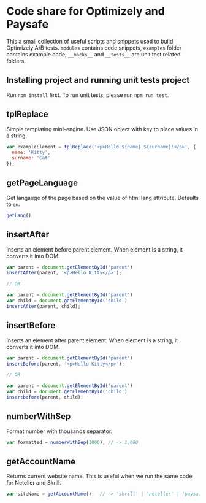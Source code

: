 # Code share for Optimizely and Paysafe
This a small collection of useful scripts and snippets used to build Optimizely A/B tests. `modules` contains code snippets, `examples` folder contains example code, `__mocks__` and `__tests__` are unit test related folders.

## Installing project and running unit tests project
Run `npm install` first. To run unit tests, please run `npm run test`.

## tplReplace
Simple templating mini-engine. Use JSON object with key to place values in a string.

```javascript
var exampleElement = tplReplace('<p>Hello ${name} ${surname}!</p>', {
  name: 'Kitty',
  surname: 'Cat'
});
```

## getPageLanguage
Get langauge of the page based on the value of html lang attribute. Defaults to `en`.

```javascript
getLang()
```

## insertAfter
Inserts an element before parent element. When element is a string, it converts it into DOM.

```javascript
var parent = document.getElementById('parent')
insertAfter(parent, '<p>Hello Kitty</p>');

// OR

var parent = document.getElementById('parent')
var child = document.getElementById('child')
insertAfter(parent, child);
```


## insertBefore
Inserts an element after parent element. When element is a string, it converts it into DOM.

```javascript
var parent = document.getElementById('parent')
insertBefore(parent, '<p>Hello Kitty</p>');

// OR

var parent = document.getElementById('parent')
var child = document.getElementById('child')
insertbefore(parent, child);
```

## numberWithSep
Format number with thousands separator.

````javascript
var formatted = numberWithSep(1000); // -> 1,000
````

## getAccountName
Returns current website name. This is useful when we run the same code for Neteller and Skrill.

````javascript
var siteName = getAccountName();  // -> 'skrill' | 'neteller' | 'paysafecard' | null
````

